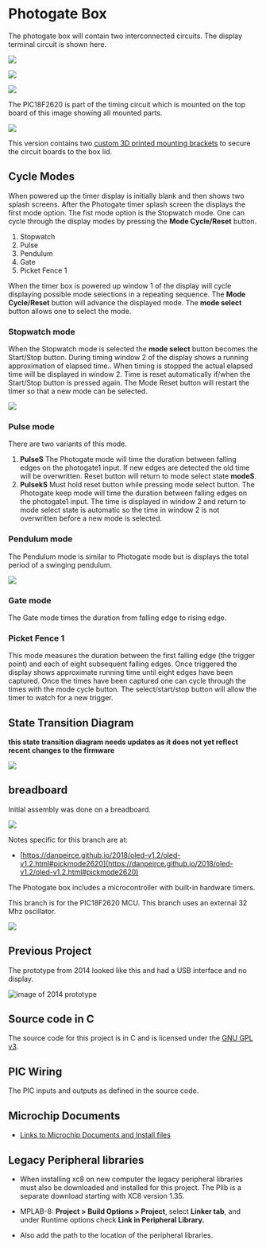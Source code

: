 # Photogate Box

The photogate box will contain two interconnected circuits. The display terminal circuit is shown here.

![](image/timerbox.jpg)

![](image/terminal-front.jpg)

![](image/terminal-back.jpg)

The PIC18F2620 is part of the timing circuit which is mounted on the top board of this image showing all
mounted parts.

![](image/all_mounted_parts.jpg)

This version contains two [custom 3D printed mounting brackets](https://github.com/danpeirce/pic-box-bracket) to secure the circuit boards to the box
lid.

## Cycle Modes

When powered up the timer display is initially blank and then shows two splash screens. After the Photogate timer 
splash screen the displays the first mode option. The fist mode option is the Stopwatch mode. One can cycle through 
the display modes by pressing the **Mode Cycle/Reset** button. 


1. Stopwatch
2. Pulse
3. Pendulum
4. Gate
5. Picket Fence 1

When the timer box is powered up window 1 of the display will cycle displaying possible mode selections in a 
repeating sequence. The **Mode Cycle/Reset** button will advance the displayed mode. The **mode select** 
button allows one to select the mode.  

### Stopwatch mode

When the Stopwatch mode is selected the **mode select** button becomes the Start/Stop button.
During timing window 2 of the display shows a running approximation of elapsed time..
When timing is stopped the actual elapsed time will be displayed in window 2. Time is reset automatically if/when 
the Start/Stop button is pressed again.
The Mode Reset button will restart the timer so that a new mode can be selected.

![](image/stopwatch1.jpg)

### Pulse mode

There are two variants of this mode.

1. **PulseS** The Photogate mode will time the duration between falling edges on the 
   photogate1 input. If new edges are detected the old time will be overwritten. Reset button
   will return to mode select state **modeS**.
2. **PulsekS** Must hold reset button while pressing mode select button. The Photogate 
   keep mode will time the duration between falling edges on the photogate1 input. The time 
   is displayed in window 2 and return to mode select state is automatic so the time in
   window 2 is not overwritten before a new mode is selected.
   

### Pendulum mode

The Pendulum mode is similar to Photogate mode but is displays the total period of a swinging pendulum.

![](image/pendulum3.jpg)

### Gate mode

The Gate mode times the duration from falling edge to rising edge. 

### Picket Fence 1

This mode measures the duration between the first falling edge (the trigger point) and each of eight subsequent 
falling edges. Once triggered the display shows approximate running time until eight edges have been captured. 
Once the times have been captured one can cycle through the times with the mode cycle button. 
The select/start/stop button will allow the timer to watch for a new trigger.

## State Transition Diagram

**this state transition diagram needs updates as it does not yet reflect recent changes to the firmware**

![](image/pickmode.png)

## breadboard 

Initial assembly was done on a breadboard.

![](image/pickmode2620cct.jpg)

Notes specific for this branch are at:

* [https://danpeirce.github.io/2018/oled-v1.2/oled-v1.2.html#pickmode2620](https://danpeirce.github.io/2018/oled-v1.2/oled-v1.2.html#pickmode2620)

The Photogate box includes a microcontroller with built-in hardware timers.

This branch is for the PIC18F2620 MCU. This branch uses an external 32 Mhz oscillator.

![](image/timeswitchcct.jpg)

## Previous Project

The prototype from 2014 looked like this and had a USB interface and no display.

![image of 2014 prototype](image/box-gate.jpg)

## Source code in C

The source code for this project is in C and is licensed under the [GNU GPL v3](http://www.gnu.org/licenses/gpl-3.0.txt).

## PIC Wiring

The PIC inputs and outputs as defined in the source code.

## Microchip Documents

* [Links to Microchip Documents and Install files](doc/MicrochipDocs.md)

## Legacy Peripheral libraries

* When installing xc8 on new computer the legacy peripheral libraries must also be downloaded and installed for 
  this project. The Plib is a separate download starting with XC8 version 1.35.
  
* MPLAB-8:  **Project > Build Options > Project**, select **Linker tab**, and under Runtime options check **Link in 
  Peripheral Library.**
  
* Also add the path to the location of the peripheral libraries.
